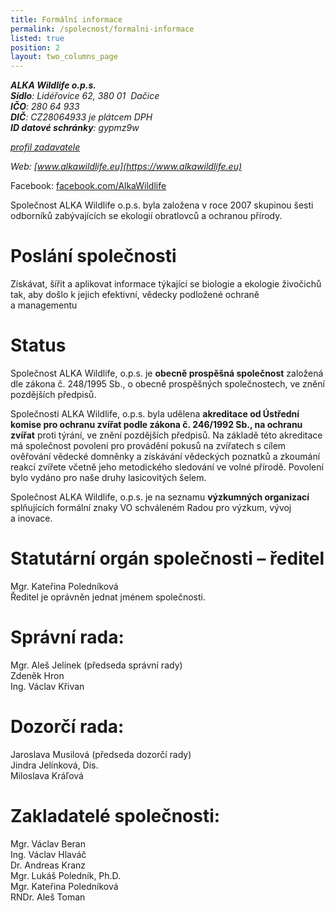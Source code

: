 ```yaml
---
title: Formální informace
permalink: /spolecnost/formalni-informace
listed: true
position: 2
layout: two_columns_page
---
```

***ALKA Wildlife o.p.s.***  
***Sídlo**: Lidéřovice 62, 380 01  Dačice*  
***IČO**: 280 64 933*  
***DIČ**: CZ28064933 je plátcem DPH*  
***ID datové schránky**: gypmz9w*

*[profil zadavatele](https://www.vhodne-uverejneni.cz/profil/28064933)*

*Web: [www.alkawildlife.eu](https://www.alkawildlife.eu)*

Facebook:
[facebook.com/AlkaWildlife](https://www.facebook.com/AlkaWildlife)

Společnost ALKA Wildlife o.p.s. byla založena v roce 2007 skupinou šesti
odborníků zabývajících se ekologií obratlovců a ochranou přírody.

# Poslání společnosti

Získávat, šířit a aplikovat informace týkající se biologie a ekologie
živočichů tak, aby došlo k jejich efektivní, vědecky podložené ochraně
a managementu

# Status

Společnost ALKA Wildlife, o.p.s. je **obecně prospěšná společnost**
založená dle zákona č. 248/1995 Sb., o obecně prospěšných společnostech,
ve znění pozdějších předpisů.

Společnosti ALKA Wildlife, o.p.s. byla udělena **akreditace od Ústřední
komise pro ochranu zvířat podle zákona č. 246/1992 Sb., na ochranu
zvířat** proti týrání, ve znění pozdějších předpisů. Na základě této
akreditace má společnost povolení pro provádění pokusů na zvířatech
s cílem ověřování vědecké domněnky a získávání vědeckých poznatků
a zkoumání reakcí zvířete včetně jeho metodického sledování ve volné
přírodě. Povolení bylo vydáno pro naše druhy lasicovitých šelem.

Společnost ALKA Wildlife, o.p.s. je na seznamu **výzkumných organizací**
splňujících formální znaky VO schváleném Radou pro výzkum, vývoj
a inovace.

# Statutární orgán společnosti – ředitel

Mgr. Kateřina Poledníková  
Ředitel je oprávněn jednat jménem společnosti.

# Správní rada:

Mgr. Aleš Jelínek (předseda správní rady)  
Zdeněk Hron  
Ing. Václav Křivan

# Dozorčí rada:

Jaroslava Musilová (předseda dozorčí rady)  
Jindra Jelínková, Dis.  
Miloslava Kráľová

# Zakladatelé společnosti:

Mgr. Václav Beran  
Ing. Václav Hlaváč  
Dr. Andreas Kranz  
Mgr. Lukáš Poledník, Ph.D.  
Mgr. Kateřina Poledníková  
RNDr. Aleš Toman  
